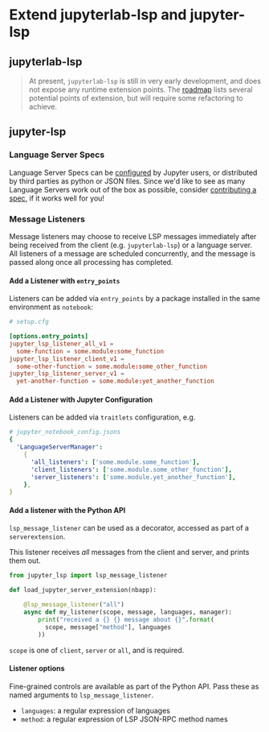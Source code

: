 # Extend jupyterlab-lsp and jupyter-lsp

## jupyterlab-lsp

> At present, `jupyterlab-lsp` is still in very early development, and does not
> expose any runtime extension points. The [roadmap](./ROADMAP.md) lists several
> potential points of extension, but will require some refactoring to achieve.

## jupyter-lsp

### Language Server Specs

Language Server Specs can be [configured](./LANGUAGESERVERS.ms) by Jupyter users,
or distributed by third parties as python or JSON files. Since we'd like to see
as many Language Servers work out of the box as possible, consider
[contributing a spec](./CONTRIBUTING.md#specs), if it works well for you!

### Message Listeners

Message listeners may choose to receive LSP messages immediately after being
received from the client (e.g. `jupyterlab-lsp`) or a language server. All
listeners of a message are scheduled concurrently, and the message is passed
along once all processing has completed.

#### Add a Listener with `entry_points`

Listeners can be added via `entry_points` by a package installed in the same
environment as `notebook`:

```toml
# setup.cfg

[options.entry_points]
jupyter_lsp_listener_all_v1 =
  some-function = some.module:some_function
jupyter_lsp_listener_client_v1 =
  some-other-function = some.module:some_other_function
jupyter_lsp_listener_server_v1 =
  yet-another-function = some.module:yet_another_function
```

#### Add a Listener with Jupyter Configuration

Listeners can be added via `traitlets` configuration, e.g.

```yaml
# jupyter_notebook_config.jsons
{
  'LanguageServerManager':
    {
      'all_listeners': ['some.module.some_function'],
      'client_listeners': ['some.module.some_other_function'],
      'server_listeners': ['some.module.yet_another_function'],
    },
}
```

#### Add a listener with the Python API

`lsp_message_listener` can be used as a decorator, accessed as part of a
`serverextension`.

This listener receives _all_ messages from the client and server, and prints them
out.

```python
from jupyter_lsp import lsp_message_listener

def load_jupyter_server_extension(nbapp):

    @lsp_message_listener("all")
    async def my_listener(scope, message, languages, manager):
        print("received a {} {} message about {}".format(
          scope, message["method"], languages
        ))
```

`scope` is one of `client`, `server` or `all`, and is required.

#### Listener options

Fine-grained controls are available as part of the Python API. Pass these as
named arguments to `lsp_message_listener`.

- `languages`: a regular expression of languages
- `method`: a regular expression of LSP JSON-RPC method names
